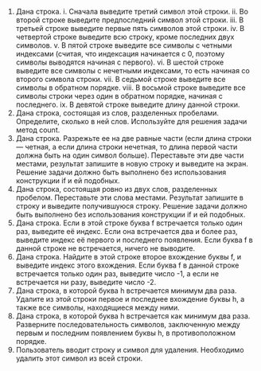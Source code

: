 1.	Дана строка.
i.	Сначала выведите третий символ этой строки.
ii.	Во второй строке выведите предпоследний символ этой строки.
iii.	В третьей строке выведите первые пять символов этой строки.
iv.	В четвертой строке выведите всю строку, кроме последних двух символов.
v.	В пятой строке выведите все символы с четными индексами (считая, что индексация начинается с 0, поэтому символы выводятся начиная с первого).
vi.	В шестой строке выведите все символы с нечетными индексами, то есть начиная со второго символа строки.
vii.	В седьмой строке выведите все символы в обратном порядке.
viii.	В восьмой строке выведите все символы строки через один в обратном порядке, начиная с последнего.
ix.	В девятой строке выведите длину данной строки.
2.	Дана строка, состоящая из слов, разделенных пробелами. Определите, сколько в ней слов. Используйте для решения задачи метод count.
3.	Дана строка. Разрежьте ее на две равные части (если длина строки — четная, а если длина строки нечетная, то длина первой части должна быть на один символ больше). Переставьте эти две части местами, результат запишите в новую строку и выведите на экран. Решение задачи должно быть выполнено без использования конструкции if и ей подобных.
4.	Дана строка, состоящая ровно из двух слов, разделенных пробелом. Переставьте эти слова местами. Результат запишите в строку и выведите получившуюся строку. Решение задачи должно быть выполнено без использования конструкции if и ей подобных.
5.	Дана строка. Если в этой строке буква f встречается только один раз, выведите её индекс. Если она встречается два и более раз, выведите индекс её первого и последнего появления. Если буква f в данной строке не встречается, ничего не выводите.
6.	Дана строка. Найдите в этой строке второе вхождение буквы f, и выведите индекс этого вхождения. Если буква f в данной строке встречается только один раз, выведите число -1, а если не встречается ни разу, выведите число -2.
7.	Дана строка, в которой буква h встречается минимум два раза. Удалите из этой строки первое и последнее вхождение буквы h, а также все символы, находящиеся между ними.
8.	Дана строка, в которой буква h встречается как минимум два раза. Разверните последовательность символов, заключенную между первым и последним появлением буквы h, в противоположном порядке.
9.	Пользователь вводит строку и символ для удаления. Необходимо удалить этот символ из всей строки.
